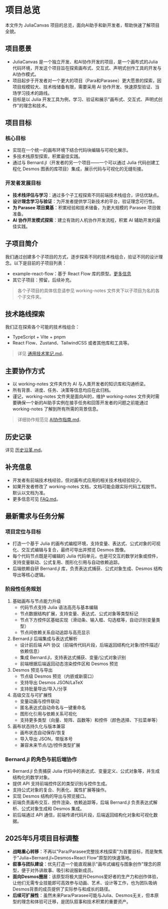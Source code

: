 # 项目总览

本文件为 JuliaCanvas 项目的总览，面向AI助手和新开发者，帮助快速了解项目全貌。

## 项目愿景
- JuliaCanvas 是一个独立开发、和AI协作开发的项目，是一个画布式的Julia 代码环境，开发这个项目旨在探索画布式、交互式、声明式创作工具的开发与AI协作模式。
- 项目起步于开发者对一个更大的项目（Para和Parasee）更大愿景的探索，因项目规模较大、技术栈储备有限，需要采用 AI 协作开发、快速原型验证、当场学习技术的路线。
- 目标是以 Julia 开发工具为例，学习、验证和展示"画布式、交互式、声明式创作"的理念和技术。

## 项目目标
### 核心目标
- 实现在一个统一的画布环境下结合代码块编辑与可视化展示。
- 多技术栈原型探索，积累最佳实践。
- 通过与 Bernard.jl（开发者的另一个项目——一个可以通过 Julia 代码创建工程化 Desmos 图表的库项目）集成，展示代码与可视化的无缝衔接。

### 开发者发展目标
- **技术栈评估与学习**：通过多个子工程探索不同前端技术栈组合，评估优缺点。
- **设计理念学习与验证**：为开发者提供学习新技术的平台，验证理念可行性。
- **为 Parasee 项目奠基**：积累经验和技术储备，为更大规模的 Parasee 项目做准备。
- **AI 协作开发模式探索**：建立有效的人机协作开发流程，积累 AI 辅助开发的最佳实践。

## 子项目简介

我们通过创建多个子项目的方式，逐步探索不同的技术栈组合，验证不同的设计理念。以下是目前的子项目列表：

- example-react-flow：基于 React Flow 库的原型。[更多信息](example-react-flow/目标描述与任务进度.md)
- 其它子项目：预留，后续补充。

> 各个子项目的具体信息请参见 working-notes 文件夹下以子项目为名的各个子文件夹。

## 技术路线探索

我们正在探索各个可能的技术栈组合：

- TypeScript + Vite + pnpm
- React Flow、Zustand、TailwindCSS 或者其他库和工具等。

> 详见 [通用技术笔记.md](通用技术笔记.md)。


## 主要协作方式
- 以 working-notes 文件夹作为 AI 与人类开发者的知识库和沟通桥梁。
- 所有背景、进度、任务、决策等信息均应在此归档。 
- 谨记，working-notes 文件夹是面向AI的，维护 working-notes 文件夹时需要确保一个新的AI助手实例在接手任务和回答开发者的问题之前能通过 working-notes 了解到所有所需的背景信息。

> 详细协作规范见 [AI协作指南.md](AI协作指南.md)。 

## 历史记录

详见 [历史沿革.md](历史沿革.md)。

## 补充信息
- 开发者有前端技术栈经验，但对画布式应用的相关技术栈经验较少。
- 如果开发者修改了 working-notes 文档，文档可能会跟实际代码工程脱节。默认以文档为准。
- 更多信息可见 [FAQ.md](FAQ.md)。

## 最新需求与任务分解

### 项目定位与目标
- 打造一个基于 Julia 的画布式编程环境，支持变量、表达式、公式对象的可视化、交互式编辑与复合，最终可导出并预览 Desmos 图像。
- 每个代码节点既是可编辑的 Julia 代码单元，也是可交互的数学对象或控件，支持变量联动、公式复用、图形化引用与自动依赖追踪。
- 后端依赖自研 Bernard.jl 库，负责表达式捕获、公式对象生成、Desmos 结构导出等核心逻辑。

### 阶段性任务规划
1. 基础画布与节点能力升级
   - 代码节点支持 Julia 语法高亮与基本编辑
   - 节点数据结构扩展，支持变量、表达式、公式对象等类型标记
   - 节点下方控件区基础实现（滑动条、输入框、勾选框等，自动识别变量类型）
   - 节点间依赖关系自动追踪与高亮显示
2. Bernard.jl 后端集成与表达式解析
   - 设计前后端 API 协议（前端传代码片段，后端返回结构化对象/控件描述/依赖信息）
   - 集成 Bernard.jl，支持表达式捕获、变量/公式对象识别
   - 前端根据后端返回动态渲染控件区和 Desmos 预览
3. Desmos 预览与导出
   - 节点级 Desmos 预览（内嵌或新窗口）
   - 支持导出 Desmos JSON/LaTeX
   - 支持批量导出/导入/分享
4. 高级交互与可扩展性
   - 变量动画与控件联动
   - 匿名表达式自动命名与一键重命名
   - 图形化引用与依赖关系可视化
   - 支持更多类型（向量、矩阵、函数等）和控件（颜色选择、下拉菜单等）
5. 画布状态持久化与版本兼容
   - 画布状态自动保存/恢复
   - 导入导出 JSON，带版本号
   - 兼容未来节点/边/控件类型扩展

### Bernard.jl 的角色与前后端协作
- Bernard.jl 负责捕获 Julia 代码中的表达式、变量定义、公式对象等，并生成结构化的数学对象。
- 提供 API 支持前端控件区的类型识别与控件生成。
- 支持公式对象的复合、列表化、属性扩展等操作。
- 实现 Desmos 结构的导出与预览接口。
- 前端负责画布交互、控件渲染、依赖追踪等，后端 Bernard.jl 负责表达式解析、公式对象生成和 Desmos 集成。
- 前后端通过 API 通信，前端传递代码片段，后端返回结构化对象和可视化数据。

## 2025年5月项目目标调整

- **战略重心转移**：不再以"Para/Parasee完整技术栈探索"为首要目标，而是聚焦于"Julia+Bernard.jl+Desmos+React Flow"原型的快速落地。
- **叙事与团队建设**：优先打造一个能直观展示"画布式编程与图象创作"理念的原型，便于对外讲故事、吸引和说服新成员。
- **面向Desmos圈层**：该原型将极大提升Desmos爱好者的生产力和创作体验，让他们无需专业技能即可高效参与动画、艺术、设计等工作，也为团队吸纳Desmos背景的成员提供了实际参与和成长的路径。
- **后续可扩展性**：虽然未来Para/Parasee可能与Julia、Desmos无关，但本原型的理念和体验可迁移，是团队叙事和技术积累的重要资产。